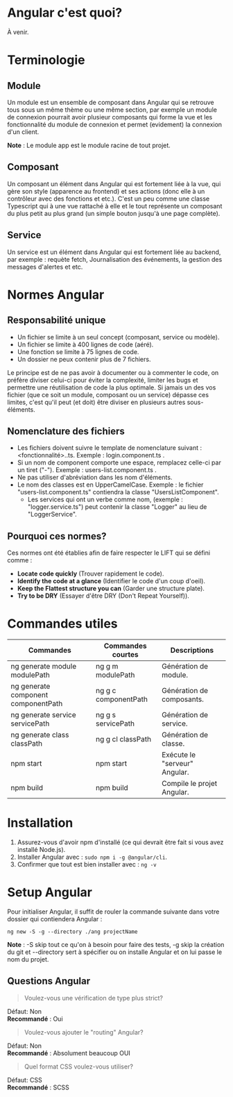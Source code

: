 # Angular c'est quoi?

À venir.

# Terminologie

## Module

Un module est un ensemble de composant dans Angular qui se retrouve tous sous un même thème ou une même section, par exemple un module de connexion pourrait avoir plusieur composants qui forme la vue et les fonctionnalité du module de connexion et permet (evidement) la connexion d'un client.

**Note** : Le module app est le module racine de tout projet.

## Composant

Un composant un élément dans Angular qui est fortement liée à la vue, qui gère son style (apparence au frontend) et ses actions (donc elle à un contrôleur avec des fonctions et etc.). C'est un peu comme une classe Typescript qui à une vue rattaché à elle et le tout représente un composant du plus petit au plus grand (un simple bouton jusqu'à une page complète).

## Service

Un service est un élément dans Angular qui est fortement liée au backend, par exemple : requète fetch, Journalisation des événements, la gestion des messages d'alertes et etc.

# Normes Angular

## Responsabilité unique

- Un fichier se limite à un seul concept (composant, service ou modèle).
- Un fichier se limite à 400 lignes de code (aéré).
- Une fonction se limite à 75 lignes de code.
- Un dossier ne peux contenir plus de 7 fichiers.

Le principe est de ne pas avoir à documenter ou à commenter le code, on préfère diviser celui-ci pour éviter la complexité, limiter les bugs et permettre une réutilisation de code la plus optimale. Si jamais un des vos fichier (que ce soit un module, composant ou un service) dépasse ces limites, c'est qu'il peut (et doit) être diviser en plusieurs autres sous-éléments. 

## Nomenclature des fichiers

- Les fichiers doivent suivre le template de nomenclature suivant : <fonctionnalité>.<type>.ts. Exemple : login.component.ts .
- Si un nom de component comporte une espace, remplacez celle-ci par un tiret ("-"). Exemple : users-list.component.ts .
- Ne pas utiliser d'abréviation dans les nom d'éléments.
- Le nom des classes est en UpperCamelCase. Exemple : le fichier "users-list.component.ts" contiendra la classe "UsersListComponent".
  - Les services qui ont un verbe comme nom, (exemple : "logger.service.ts") peut contenir la classe "Logger" au lieu de "LoggerService".

## Pourquoi ces normes?

Ces normes ont été établies afin de faire respecter le LIFT qui se défini comme :

- **Locate code quickly**                   (Trouver rapidement le code).
- **Identify the code at a glance**         (Identifier le code d'un coup d'oeil).
- **Keep the Flattest structure you can**   (Garder une structure plate).
- **Try to be DRY**                         (Essayer d'être DRY (Don't Repeat Yourself)).


# Commandes utiles

| Commandes                           | Commandes courtes    | Descriptions                  |
|-------------------------------------|----------------------|-------------------------------|
| ng generate module modulePath       | ng g m modulePath    | Génération de module.         |
| ng generate component componentPath | ng g c componentPath | Génération de composants.     |
| ng generate service servicePath     | ng g s servicePath   | Génération de service.        |
| ng generate class classPath         | ng g cl classPath    | Génération de classe.         |
| npm start                           | npm start            | Exécute le "serveur" Angular. |
| npm build                           | npm build            | Compile le projet Angular.    |


# Installation 

1. Assurez-vous d'avoir npm d'installé (ce qui devrait être fait si vous avez installé Node.js).
2. Installer Angular avec : `sudo npm i -g @angular/cli`.
3. Confirmer que tout est bien installer avec : `ng -v`

# Setup Angular

Pour initialiser Angular, il suffit de rouler la commande suivante dans votre dossier qui contiendera Angular :

```
ng new -S -g --directory ./ang projectName
```

**Note** : -S skip tout ce qu'on à besoin pour faire des tests, -g skip la création du git et --directory sert à spécifier ou on installe Angular et on lui passe le nom du projet.

## Questions Angular 

> Voulez-vous une vérification de type plus strict?

Défaut: Non <br>
**Recommandé** : Oui

> Voulez-vous ajouter le "routing" Angular?

Défaut: Non <br>
**Recommandé** : Absolument beaucoup OUI

> Quel format CSS voulez-vous utiliser?

Défaut: CSS <br>
**Recommandé** : SCSS